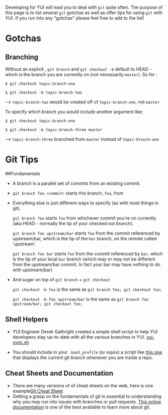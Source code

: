 Developing for YUI will lead you to deal with `git` quite often. The purpose of this page is to list several `git` gotchas as well as offer tips for using `git` with YUI. If you run into any "gotchas" please feel free to add to the list!

Gotchas
======= 

## Branching 

Without an explicit <start point>, `git branch` and `git checkout -b` default to HEAD - which is the branch you are currently on (not necessarily `master`).
So for :

`$ git checkout topic-branch-one`

`$ git checkout -b topic-branch-two`

--> `topic-branch-two` would be created off of `topic-branch-one`, not `master`. 

To specify which branch you would include another argument like:

`$ git checkout topic-branch-one`

`$ git checkout -b topic-branch-three master`

--> `topic-branch-three` branched from `master` instead of `topic-branch-one`



Git Tips
========

##Fundamentals
 
* A branch is a parallel set of commits from an existing commit.

* `git branch foo <commit>` starts this branch, `foo`, from <commit>

* Everything else is just different ways to specify <commit> (as with most things in git). 

    `git branch foo` starts `foo` from whichever commit you're on currently (aka HEAD - normally the tip of your checked out branch).

    `git branch foo upstream/bar` starts `foo` from the commit referenced by upstream/bar, which is the tip of the `bar` branch, on the remote called 'upstream'.

    `git branch foo bar` starts `foo` from the commit referenced by `bar`, which is the tip of your local `bar` branch (which may or may not be different from the upstream/bar commit. In fact your bar may have nothing to do with upstream/bar)

* And sugar on top of `git branch` + `git checkout`

    `git checkout -b foo` is the same as `git branch foo; git checkout foo;`

    `git checkout -b foo upstream/bar` is the same as `git branch foo upstream/bar; git checkout foo;`

## Shell Helpers
* YUI Engineer Derek Gathright created a simple shell script to help YUI developers stay up-to-date with all the various branches in YUI. [yui-sync.sh ](https://gist.github.com/4660453)

* You should include in your `.bash_profile` (or equiv) a script like [this one](http://www.railstips.org/blog/archives/2009/02/02/bedazzle-your-bash-prompt-with-git-info/) that displays the current git branch whenever you are inside a repo. 

## Cheat Sheets and Documentation
* There are many versions of of cheat sheets on the web, here is one example[Git Cheat Sheet](http://serpensalbus.com/blog/technology/git-cheat-sheet/)
* Getting a grasp on the fundamentals of git is essential to understanding why you may run into issues with branches or pull requests. [This online documentation](http://git-scm.com/documentation) is one of the best available to learn more about git. 
